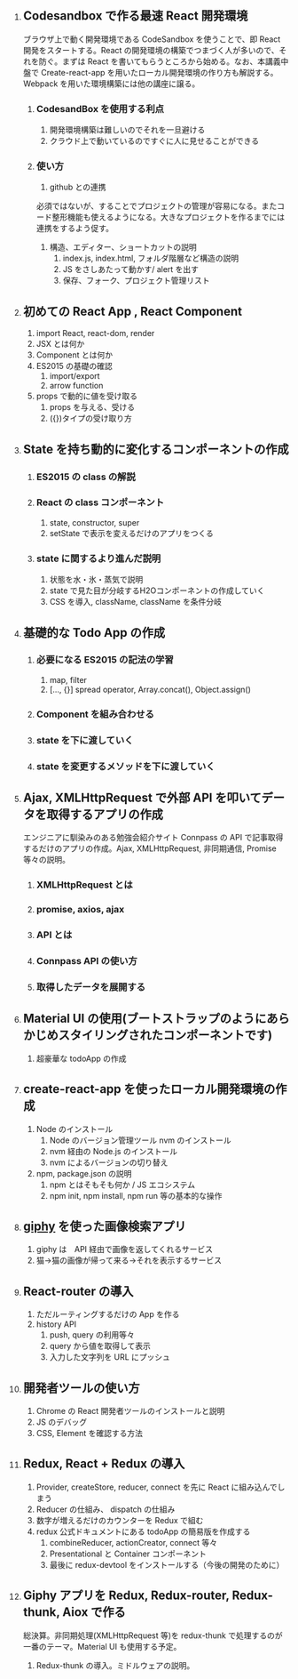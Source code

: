 1. ## Codesandbox で作る最速 React 開発環境
    ブラウザ上で動く開発環境である CodeSandbox を使うことで、即 React 開発をスタートする。React の開発環境の構築でつまづく人が多いので、それを防ぐ。まずは React を書いてもらうところから始める。なお、本講義中盤で Create-react-app を用いたローカル開発環境の作り方も解説する。Webpack を用いた環境構築には他の講座に譲る。
    
    1. ### CodesandBox を使用する利点
        1. 開発環境構築は難しいのでそれを一旦避ける
        1. クラウド上で動いているのですぐに人に見せることができる
        
    1. ### 使い方
        1. github との連携
        
        必須ではないが、することでプロジェクトの管理が容易になる。またコード整形機能も使えるようになる。大きなプロジェクトを作るまでには連携をするよう促す。
            
        1. 構造、エディター、ショートカットの説明
            1. index.js, index.html, フォルダ階層など構造の説明
            1. JS をさしあたって動かす/  alert を出す
            1. 保存、フォーク、プロジェクト管理リスト    

1. ## 初めての React App , React Component
    1. import React, react-dom, render
    1. JSX とは何か
    1. Component とは何か
    1. ES2015 の基礎の確認
        1. import/export
        2. arrow function
    1. props で動的に値を受け取る
        1. props を与える、受ける
        1. ({})タイプの受け取り方

1. ## State を持ち動的に変化するコンポーネントの作成
    1. ### ES2015 の class の解説
    1. ### React の class コンポーネント
        1. state, constructor, super
        2. setState で表示を変えるだけのアプリをつくる
    1. ### state に関するより進んだ説明
        1. 状態を水・氷・蒸気で説明
        1. state で見た目が分岐するH2Oコンポーネントの作成していく
        1. CSS を導入, className, className を条件分岐
        
1. ## 基礎的な Todo App の作成
    1. ### 必要になる ES2015 の記法の学習
        1. map, filter
        2. [..., {}] spread operator, Array.concat(), Object.assign()
    2. ### Component を組み合わせる
    3. ### state を下に渡していく
    4. ### state を変更するメソッドを下に渡していく

1. ## Ajax, XMLHttpRequest で外部 API を叩いてデータを取得するアプリの作成
    エンジニアに馴染みのある勉強会紹介サイト Connpass の API で記事取得するだけのアプリの作成。Ajax, XMLHttpRequest, 非同期通信, Promise 等々の説明。
    
    1. ### XMLHttpRequest とは
    2. ### promise, axios, ajax
    3. ### API とは
    4. ### Connpass API の使い方
    5. ### 取得したデータを展開する
    
1. ## Material UI の使用(ブートストラップのようにあらかじめスタイリングされたコンポーネントです)
    1. 超豪華な todoApp の作成
    
1. ## create-react-app を使ったローカル開発環境の作成
    1. Node のインストール
        1. Node のバージョン管理ツール nvm のインストール
        1. nvm 経由の Node.js のインストール
        1. nvm によるバージョンの切り替え
    2. npm, package.json の説明
        1. npm とはそもそも何か / JS エコシステム
        1. npm init, npm install, npm run 等の基本的な操作
        
1. ## [giphy](https://giphy.com/) を使った画像検索アプリ
    1. giphy は　API 経由で画像を返してくれるサービス
    1. 猫→猫の画像が帰って来る→それを表示するサービス
    
1. ## React-router の導入
    1. ただルーティングするだけの App を作る
    1. history API
        1. push, query の利用等々
        1. query から値を取得して表示
        1. 入力した文字列を URL にプッシュ
    
1. ## 開発者ツールの使い方
    1. Chrome の React 開発者ツールのインストールと説明
    1. JS のデバッグ
    1. CSS, Element を確認する方法
    
1. ## Redux, React + Redux の導入
    1. Provider, createStore, reducer, connect を先に React に組み込んでしまう
    1. Reducer の仕組み、 dispatch の仕組み
    1. 数字が増えるだけのカウンターを Redux で組む
    1. redux 公式ドキュメントにある todoApp の簡易版を作成する
        1. combineReducer, actionCreator, connect 等々
        1. Presentational と Container コンポーネント
        1. 最後に redux-devtool をインストールする（今後の開発のために）
        
1. ## Giphy アプリを Redux, Redux-router, Redux-thunk, Aiox で作る
    総決算。非同期処理(XMLHttpRequest 等)を redux-thunk で処理するのが一番のテーマ。Material UI も使用する予定。
    
    1. Redux-thunk の導入。ミドルウェアの説明。





